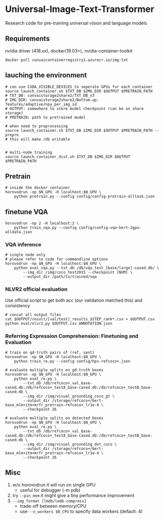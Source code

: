 # Universal-Image-Text-Transformer
Research code for pre-training universal vision and language models


## Requirements
nvidia driver (418.xx), docker(19.03+), nvidia-container-toolkit
```
docker pull convaicontainerregistry1.azurecr.io/img-txt
```

## lauching the environment
```
# can use CUDA_VISIBLE_DEVICES to seperate GPUs for each container
source launch_container.sh $TXT_DB $IMG_DIR $OUTPUT $PRETRAIN_PATH
# TXT_DB: convaistorage2share2/TXT_DB_v3
# IMG_DIR: convaistorage2share2/Bottom-up-features/adaptive/npy_per_img_id
# OUTPUT: somewhere to store model checkpoint (can be on share storage)
# PRETRAIN: path to pretrained model

# when need to preprocessing
source launch_container.sh $TXT_DB $IMG_DIR $OUTPUT $PRETRAIN_PATH --prepro
# this will make /db writable


# multi-node training
source launch_container_dist.sh $TXT_DB $IMG_DIR $OUTPUT $PRETRAIN_PATH
```

## Pretrain
```
# inside the docker container
horovodrun -np $N_GPU -H localhost:$N_GPU \
    python pretrain.py --config config/config-pretrain-alltask.json
```

## finetune VQA
```
horovodrun -np 2 -H localhost:2 \
    python train_vqa.py --config config/config-vqa-bert-2gpu-alldata.json
```
### VQA inference
```
# single node only
# please refer to code for commandline options
horovodrun -np $N_GPU -H localhost:$N_GPU \
    python eval_vqa.py --txt_db /db/vqa_test_[base/large]-cased.db/ \
        --img_dir /img/coco_test2015 --checkpoint [NUM] \
        --output_dir /path/to/trained/vqa
```

### NLVR2 official evaluation
Use official script to get both acc (our validation matched this) and consistency
```
# concat all output files
cat $OUTPUT/result/[val/test]_results_$STEP_rank*.csv > $OUTPUT.csv
python eval/nlvr2.py $OUTPUT.csv ANNOTATION.json
```

### Referring Expression Comprehension: Finetuning and Evaluation
```
# train on gd-truth pairs of (ref, sent)
horovodrun -np $N_GPU -H localhost:$N_GPU \
    python train_re.py --config config/hps-refcoco+.json

# evaluate multiple splits on gd-truth boxes
horovodrun -np $N_GPU -H localhost:$N_GPU \
    python eval_re.py \
        --txt_db /db/refcoco+_val_base-cased.db:/db/refcoco+_testA_base-cased.db:/db/refcoco+_testB_base-cased.db \
        --img_dir /img/visual_grounding_coco_gt \
        --output_dir /storage/refcoco+/bert-base_mlm+itm+mrfr_pretrain-refcoco+_lr1e-4 \
        --checkpoint 26

# evaluate multiple splits on detected boxes
horovodrun -np $N_GPU -H localhost:$N_GPU \
    python eval_re.py \
        --txt_db /db/refcoco+_val_base-cased.db:/db/refcoco+_testA_base-cased.db:/db/refcoco+_testB_base-cased.db \
        --img_dir /img/visual_grounding_det_coco \
        --output_dir /storage/refcoco+/bert-base_mlm+itm+mrfr_pretrain-refcoco+_lr1e-4 \
        --checkpoint 26
```

## Misc
1. w/o horovodrun it will run on single GPU
    - useful for debugger (-m pdb)
2. try `--pin_mem` it might give a tiny performance improvement
3. `--img_format [lmdb/lmdb-compress]`
    - trade-off between memory/CPU
    - use `--n_workers $N_CPU` to specify data workers (default: 4)

